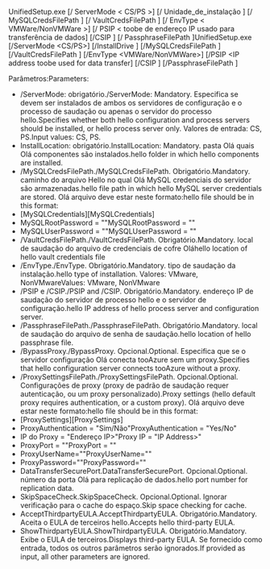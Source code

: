 <span data-ttu-id="52471-101">UnifiedSetup.exe [/ ServerMode < CS/PS >] [/ Unidade_de_instalação <DriveLetter>] [/ MySQLCredsFilePath <MySQL credentials file path>] [/ VaultCredsFilePath <Vault credentials file path>] [/ EnvType < VMWare/NonVMWare >] [/ PSIP < toobe de endereço IP usado para transferência de dados] [/CSIP <IP address of CS toobe registered with>] [/ PassphraseFilePath <Passphrase file path>]</span><span class="sxs-lookup"><span data-stu-id="52471-101">UnifiedSetup.exe [/ServerMode <CS/PS>] [/InstallDrive <DriveLetter>] [/MySQLCredsFilePath <MySQL credentials file path>] [/VaultCredsFilePath <Vault credentials file path>] [/EnvType <VMWare/NonVMWare>] [/PSIP <IP address toobe used for data transfer] [/CSIP <IP address of CS toobe registered with>] [/PassphraseFilePath <Passphrase file path>]</span></span>

<span data-ttu-id="52471-102">Parâmetros:</span><span class="sxs-lookup"><span data-stu-id="52471-102">Parameters:</span></span>

* <span data-ttu-id="52471-103">/ServerMode: obrigatório.</span><span class="sxs-lookup"><span data-stu-id="52471-103">/ServerMode: Mandatory.</span></span> <span data-ttu-id="52471-104">Especifica se devem ser instalados de ambos os servidores de configuração e o processo de saudação ou apenas o servidor do processo hello.</span><span class="sxs-lookup"><span data-stu-id="52471-104">Specifies whether both hello configuration and process servers should be installed, or hello process server only.</span></span> <span data-ttu-id="52471-105">Valores de entrada: CS, PS.</span><span class="sxs-lookup"><span data-stu-id="52471-105">Input values: CS, PS.</span></span>
* <span data-ttu-id="52471-106">InstallLocation: obrigatório.</span><span class="sxs-lookup"><span data-stu-id="52471-106">InstallLocation: Mandatory.</span></span> <span data-ttu-id="52471-107">pasta Olá quais Olá componentes são instalados.</span><span class="sxs-lookup"><span data-stu-id="52471-107">hello folder in which hello components are installed.</span></span>
* <span data-ttu-id="52471-108">/MySQLCredsFilePath.</span><span class="sxs-lookup"><span data-stu-id="52471-108">/MySQLCredsFilePath.</span></span> <span data-ttu-id="52471-109">Obrigatório.</span><span class="sxs-lookup"><span data-stu-id="52471-109">Mandatory.</span></span> <span data-ttu-id="52471-110">caminho do arquivo Hello no qual Olá MySQL credenciais do servidor são armazenadas.</span><span class="sxs-lookup"><span data-stu-id="52471-110">hello file path in which hello MySQL server credentials are stored.</span></span> <span data-ttu-id="52471-111">Olá arquivo deve estar neste formato:</span><span class="sxs-lookup"><span data-stu-id="52471-111">hello file should be in this format:</span></span>
* <span data-ttu-id="52471-112">[MySQLCredentials]</span><span class="sxs-lookup"><span data-stu-id="52471-112">[MySQLCredentials]</span></span>
* <span data-ttu-id="52471-113">MySQLRootPassword = "<Password>"</span><span class="sxs-lookup"><span data-stu-id="52471-113">MySQLRootPassword = "<Password>"</span></span>
* <span data-ttu-id="52471-114">MySQLUserPassword = "<Password>"</span><span class="sxs-lookup"><span data-stu-id="52471-114">MySQLUserPassword = "<Password>"</span></span>
* <span data-ttu-id="52471-115">/VaultCredsFilePath.</span><span class="sxs-lookup"><span data-stu-id="52471-115">/VaultCredsFilePath.</span></span> <span data-ttu-id="52471-116">Obrigatório.</span><span class="sxs-lookup"><span data-stu-id="52471-116">Mandatory.</span></span> <span data-ttu-id="52471-117">local de saudação do arquivo de credenciais de cofre Olá</span><span class="sxs-lookup"><span data-stu-id="52471-117">hello location of hello vault credentials file</span></span>
* <span data-ttu-id="52471-118">/EnvType.</span><span class="sxs-lookup"><span data-stu-id="52471-118">/EnvType.</span></span> <span data-ttu-id="52471-119">Obrigatório.</span><span class="sxs-lookup"><span data-stu-id="52471-119">Mandatory.</span></span> <span data-ttu-id="52471-120">tipo de saudação da instalação.</span><span class="sxs-lookup"><span data-stu-id="52471-120">hello type of installation.</span></span> <span data-ttu-id="52471-121">Valores: VMware, NonVMware</span><span class="sxs-lookup"><span data-stu-id="52471-121">Values: VMware, NonVMware</span></span>
* <span data-ttu-id="52471-122">/PSIP e /CSIP.</span><span class="sxs-lookup"><span data-stu-id="52471-122">/PSIP and /CSIP.</span></span> <span data-ttu-id="52471-123">Obrigatório.</span><span class="sxs-lookup"><span data-stu-id="52471-123">Mandatory.</span></span> <span data-ttu-id="52471-124">endereço IP de saudação do servidor de processo hello e o servidor de configuração.</span><span class="sxs-lookup"><span data-stu-id="52471-124">hello IP address of hello process server and configuration server.</span></span>
* <span data-ttu-id="52471-125">/PassphraseFilePath.</span><span class="sxs-lookup"><span data-stu-id="52471-125">/PassphraseFilePath.</span></span> <span data-ttu-id="52471-126">Obrigatório.</span><span class="sxs-lookup"><span data-stu-id="52471-126">Mandatory.</span></span> <span data-ttu-id="52471-127">local de saudação do arquivo de senha de saudação.</span><span class="sxs-lookup"><span data-stu-id="52471-127">hello location of hello passphrase file.</span></span>
* <span data-ttu-id="52471-128">/BypassProxy.</span><span class="sxs-lookup"><span data-stu-id="52471-128">/BypassProxy.</span></span> <span data-ttu-id="52471-129">Opcional.</span><span class="sxs-lookup"><span data-stu-id="52471-129">Optional.</span></span> <span data-ttu-id="52471-130">Especifica que se o servidor configuração Olá conecta tooAzure sem um proxy.</span><span class="sxs-lookup"><span data-stu-id="52471-130">Specifies that hello configuration server connects tooAzure without a proxy.</span></span>
* <span data-ttu-id="52471-131">/ProxySettingsFilePath.</span><span class="sxs-lookup"><span data-stu-id="52471-131">/ProxySettingsFilePath.</span></span> <span data-ttu-id="52471-132">Opcional.</span><span class="sxs-lookup"><span data-stu-id="52471-132">Optional.</span></span> <span data-ttu-id="52471-133">Configurações de proxy (proxy de padrão de saudação requer autenticação, ou um proxy personalizado).</span><span class="sxs-lookup"><span data-stu-id="52471-133">Proxy settings (hello default proxy requires authentication, or a custom proxy).</span></span> <span data-ttu-id="52471-134">Olá arquivo deve estar neste formato:</span><span class="sxs-lookup"><span data-stu-id="52471-134">hello file should be in this format:</span></span>
* <span data-ttu-id="52471-135">[ProxySettings]</span><span class="sxs-lookup"><span data-stu-id="52471-135">[ProxySettings]</span></span>
* <span data-ttu-id="52471-136">ProxyAuthentication = "Sim/Não"</span><span class="sxs-lookup"><span data-stu-id="52471-136">ProxyAuthentication = "Yes/No"</span></span>
* <span data-ttu-id="52471-137">IP do Proxy = "Endereço IP>"</span><span class="sxs-lookup"><span data-stu-id="52471-137">Proxy IP = "IP Address>"</span></span>
* <span data-ttu-id="52471-138">ProxyPort = "<Port>"</span><span class="sxs-lookup"><span data-stu-id="52471-138">ProxyPort = "<Port>"</span></span>
* <span data-ttu-id="52471-139">ProxyUserName="<User Name>"</span><span class="sxs-lookup"><span data-stu-id="52471-139">ProxyUserName="<User Name>"</span></span>
* <span data-ttu-id="52471-140">ProxyPassword="<Password>"</span><span class="sxs-lookup"><span data-stu-id="52471-140">ProxyPassword="<Password>"</span></span>
* <span data-ttu-id="52471-141">DataTransferSecurePort.</span><span class="sxs-lookup"><span data-stu-id="52471-141">DataTransferSecurePort.</span></span> <span data-ttu-id="52471-142">Opcional.</span><span class="sxs-lookup"><span data-stu-id="52471-142">Optional.</span></span> <span data-ttu-id="52471-143">número da porta Olá para replicação de dados.</span><span class="sxs-lookup"><span data-stu-id="52471-143">hello port number for replication data.</span></span>
* <span data-ttu-id="52471-144">SkipSpaceCheck.</span><span class="sxs-lookup"><span data-stu-id="52471-144">SkipSpaceCheck.</span></span> <span data-ttu-id="52471-145">Opcional.</span><span class="sxs-lookup"><span data-stu-id="52471-145">Optional.</span></span> <span data-ttu-id="52471-146">Ignorar verificação para o cache do espaço.</span><span class="sxs-lookup"><span data-stu-id="52471-146">Skip space checking for cache.</span></span>
* <span data-ttu-id="52471-147">AcceptThirdpartyEULA.</span><span class="sxs-lookup"><span data-stu-id="52471-147">AcceptThirdpartyEULA.</span></span> <span data-ttu-id="52471-148">Obrigatório.</span><span class="sxs-lookup"><span data-stu-id="52471-148">Mandatory.</span></span> <span data-ttu-id="52471-149">Aceita o EULA de terceiros hello.</span><span class="sxs-lookup"><span data-stu-id="52471-149">Accepts hello third-party EULA.</span></span>
* <span data-ttu-id="52471-150">ShowThirdpartyEULA.</span><span class="sxs-lookup"><span data-stu-id="52471-150">ShowThirdpartyEULA.</span></span> <span data-ttu-id="52471-151">Obrigatório.</span><span class="sxs-lookup"><span data-stu-id="52471-151">Mandatory.</span></span> <span data-ttu-id="52471-152">Exibe o EULA de terceiros.</span><span class="sxs-lookup"><span data-stu-id="52471-152">Displays third-party EULA.</span></span> <span data-ttu-id="52471-153">Se fornecido como entrada, todos os outros parâmetros serão ignorados.</span><span class="sxs-lookup"><span data-stu-id="52471-153">If provided as input, all other parameters are ignored.</span></span>
